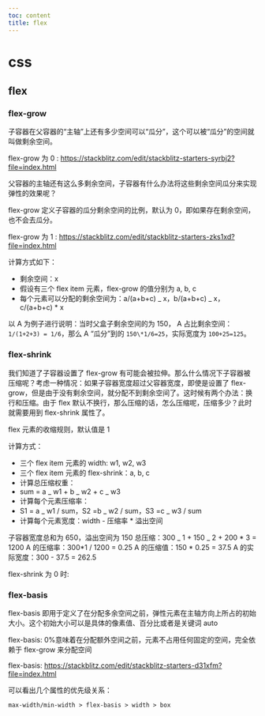 ```yaml
---
toc: content
title: flex
---
```


# css

## flex

### flex-grow

子容器在父容器的“主轴”上还有多少空间可以“瓜分”，这个可以被“瓜分”的空间就叫做剩余空间。

flex-grow 为 0 : https://stackblitz.com/edit/stackblitz-starters-syrbj2?file=index.html

<ImagePreview src="/images/css/image7.jpg"></ImagePreview>

父容器的主轴还有这么多剩余空间，子容器有什么办法将这些剩余空间瓜分来实现弹性的效果呢？

flex-grow 定义子容器的瓜分剩余空间的比例，默认为 0，即如果存在剩余空间，也不会去瓜分。

flex-grow 为 1 : https://stackblitz.com/edit/stackblitz-starters-zks1xd?file=index.html

<ImagePreview src="/images/css/image8.jpg"></ImagePreview>

计算方式如下：

- 剩余空间：x
- 假设有三个 flex item 元素，flex-grow 的值分别为 a, b, c
- 每个元素可以分配的剩余空间为：a/(a+b+c) _ x，b/(a+b+c) _ x，c/(a+b+c) \* x

以 A 为例子进行说明：当时父盒子剩余空间的为 150， A 占比剩余空间：`1/(1+2+3) = 1/6`，那么 A “瓜分”到的 `150\*1/6=25`，实际宽度为 `100+25=125`。

### flex-shrink

我们知道了子容器设置了 flex-grow 有可能会被拉伸。那么什么情况下子容器被压缩呢？考虑一种情况：如果子容器宽度超过父容器宽度，即使是设置了 flex-grow，但是由于没有剩余空间，就分配不到剩余空间了。这时候有两个办法：换行和压缩。由于 flex 默认不换行，那么压缩的话，怎么压缩呢，压缩多少？此时就需要用到 flex-shrink 属性了。

flex 元素的收缩规则，默认值是 1

计算方式：

- 三个 flex item 元素的 width: w1, w2, w3
- 三个 flex item 元素的 flex-shrink：a, b, c
- 计算总压缩权重：
- sum = a _ w1 + b _ w2 + c \_ w3
- 计算每个元素压缩率：
- S1 = a _ w1 / sum，S2 =b _ w2 / sum，S3 =c \_ w3 / sum
- 计算每个元素宽度：width - 压缩率 \* 溢出空间

子容器宽度总和为 650，溢出空间为 150
总压缩：300 _ 1 + 150 _ 2 + 200 * 3 = 1200
A 的压缩率：300*1 / 1200 = 0.25
A 的压缩值：150 \* 0.25 = 37.5
A 的实际宽度：300 - 37.5 = 262.5

<ImagePreview src="/images/css/image10.jpg"></ImagePreview>

flex-shrink 为 0 时:

<ImagePreview src="/images/css/image9.jpg"></ImagePreview>

### flex-basis

flex-basis 即用于定义了在分配多余空间之前，弹性元素在主轴方向上所占的初始大小。这个初始大小可以是具体的像素值、百分比或者是关键词 auto

flex-basis: 0%意味着在分配额外空间之前，元素不占用任何固定的空间，完全依赖于 flex-grow 来分配空间

flex-basis: https://stackblitz.com/edit/stackblitz-starters-d31xfm?file=index.html

<ImagePreview src="/images/css/image11.jpg"></ImagePreview>

可以看出几个属性的优先级关系：

`max-width/min-width > flex-basis > width > box`

<BackTop></BackTop>
<SplashCursor></SplashCursor>
